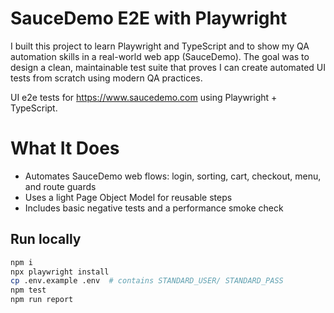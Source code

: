 # SauceDemo E2E with Playwright

I built this project to learn Playwright and TypeScript and to show my QA automation skills in a real-world web app (SauceDemo).
The goal was to design a clean, maintainable test suite that proves I can create automated UI tests from scratch using modern QA practices.

UI e2e tests for https://www.saucedemo.com using Playwright + TypeScript.

# What It Does

- Automates SauceDemo web flows: login, sorting, cart, checkout, menu, and route guards
- Uses a light Page Object Model for reusable steps
- Includes basic negative tests and a performance smoke check

## Run locally
```bash
npm i
npx playwright install
cp .env.example .env  # contains STANDARD_USER/ STANDARD_PASS
npm test
npm run report
